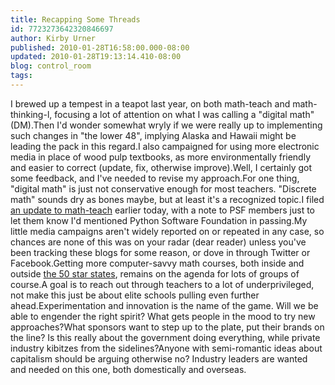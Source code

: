 ```yaml
---
title: Recapping Some Threads
id: 7723273642320846697
author: Kirby Urner
published: 2010-01-28T16:58:00.000-08:00
updated: 2010-01-28T19:13:14.410-08:00
blog: control_room
tags: 
---
```


I brewed up a tempest in a teapot last year, on both math-teach and math-thinking-l, focusing a lot of attention on what I was calling a "digital math" (DM).Then I'd wonder somewhat wryly if we were really up to implementing such changes in "the lower 48", implying Alaska and Hawaii might be leading the pack in this regard.I also campaigned for using more electronic media in place of wood pulp textbooks, as more environmentally friendly and easier to correct (update, fix, otherwise improve).Well, I certainly got some feedback, and I've needed to revise my approach.For one thing, "digital math" is just not conservative enough for most teachers.  "Discrete math" sounds dry as bones maybe, but at least it's a recognized topic.I filed [an update to math-teach](http://mathforum.org/kb/thread.jspa?threadID=2032769&tstart=0) earlier today, with a note to PSF members just to let them know I'd mentioned Python Software Foundation in passing.My little media campaigns aren't widely reported on or repeated in any case, so chances are none of this was on your radar (dear reader) unless you've been tracking these blogs for some reason, or dove in through Twitter or Facebook.Getting more computer-savvy math courses, both inside and outside [the 50 star states](http://mybizmo.blogspot.com/2008/09/nation-of-writers.html), remains on the agenda for lots of groups of course.A goal is to reach out through teachers to a lot of underprivileged, not make this just be about elite schools pulling even further ahead.Experimentation and innovation is the name of the game.  Will we be able to engender the right spirit?  What gets people in the mood to try new approaches?What sponsors want to step up to the plate, put their brands on the line?  Is this really about the government doing everything, while private industry kibitzes from the sidelines?Anyone with semi-romantic ideas about capitalism should be arguing otherwise no?  Industry leaders are wanted and needed on this one, both domestically and overseas.